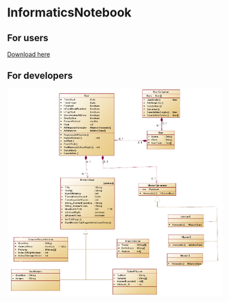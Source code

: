 # InformaticsNotebook

## For users

[Download here](https://github.com/diademoff/InformaticsNotebook/raw/master/MyNotebook/Build/MyNotebook.exe)

## For developers

![UML diagram](https://github.com/diademoff/InformaticsNotebook/blob/master/Resources/diagram.png)
